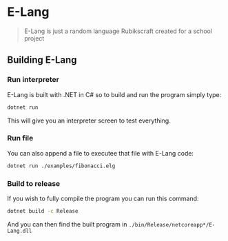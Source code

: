 # E-Lang

> E-Lang is just a random language Rubikscraft created for a school project

## Building E-Lang

### Run interpreter

E-Lang is built with .NET in C# so to build and run the program simply type:

```sh
dotnet run
```

This will give you an interpreter screen to test everything.

### Run file

You can also append a file to executee that file with E-Lang code:

```sh
dotnet run ./examples/fibonacci.elg
```

### Build to release

If you wish to fully compile the program you can run this command:

```sh
dotnet build -c Release
```

And you can then find the built program in `./bin/Release/netcoreapp*/E-Lang.dll`
